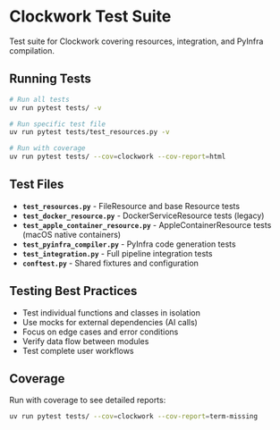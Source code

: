 # Clockwork Test Suite

Test suite for Clockwork covering resources, integration, and PyInfra compilation.

## Running Tests

```bash
# Run all tests
uv run pytest tests/ -v

# Run specific test file
uv run pytest tests/test_resources.py -v

# Run with coverage
uv run pytest tests/ --cov=clockwork --cov-report=html
```

## Test Files

- **`test_resources.py`** - FileResource and base Resource tests
- **`test_docker_resource.py`** - DockerServiceResource tests (legacy)
- **`test_apple_container_resource.py`** - AppleContainerResource tests (macOS native containers)
- **`test_pyinfra_compiler.py`** - PyInfra code generation tests
- **`test_integration.py`** - Full pipeline integration tests
- **`conftest.py`** - Shared fixtures and configuration

## Testing Best Practices

- Test individual functions and classes in isolation
- Use mocks for external dependencies (AI calls)
- Focus on edge cases and error conditions
- Verify data flow between modules
- Test complete user workflows

## Coverage

Run with coverage to see detailed reports:

```bash
uv run pytest tests/ --cov=clockwork --cov-report=term-missing
```
